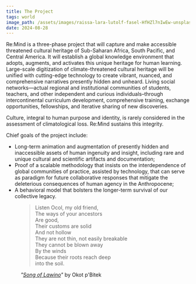 ```yaml
---
title: The Project
tags: world
image_path: /assets/images/raissa-lara-lutolf-fasel-HfHZl7nIwEw-unsplash.webp
date: 2024-08-28
---
```


Re:Mind is a three-phase project that will capture and make accessible threatened cultural heritage of Sub-Saharan Africa, South Pacific, and Central America. It will establish a global knowledge environment that adopts, augments, and activates this unique heritage for human learning. Large-scale digitization of climate-threatened cultural heritage will be unified with cutting-edge technology to create vibrant, nuanced, and comprehensive narratives presently hidden and unheard. Living social networks—actual regional and institutional communities of students, teachers, and other independent and curious individuals–through intercontinental curriculum development, comprehensive training, exchange opportunities, fellowships, and iterative sharing of new discoveries.  

<!-- more -->

Culture, integral to human purpose and identity, is rarely considered in the assessment of climatological loss. Re:Mind sustains this integrity.

Chief goals of the project include: 

* Long-term animation and augmentation of presently hidden and inaccessible assets of human ingenuity and insight, including rare and unique cultural and scientific artifacts and documentation; 
* Proof of a scalable methodology that insists on the interdependence of global communities of practice, assisted by technology, that can serve as paradigm for future collaborative responses that mitigate the deleterious consequences of human agency in the Anthropocene; 
* A behavioral model that bolsters the longer-term survival of our collective legacy. 

<aside class="quote my-5">
<figure>
<blockquote class="blockquote pb-3 fs-5">
    Listen Ocol, my old friend, <br />
    The ways of your ancestors <br />
    Are good, <br />
    Their customs are solid<br />
    And not hollow<br />
    They are not thin, not easily breakable<br />
    They cannot be blown away<br />
    By the winds<br />
    Because their roots reach deep<br />
    into the soil.
  </blockquote>
  <figcaption class="blockquote-footer">
    <cite title="Song of Lawino">"<a target="_blank" href="https://unesdoc.unesco.org/ark:/48223/pf0000068124">Song of Lawino</a>"</cite> by Okot
    p'Bitek
  </figcaption>
</figure>
</aside>